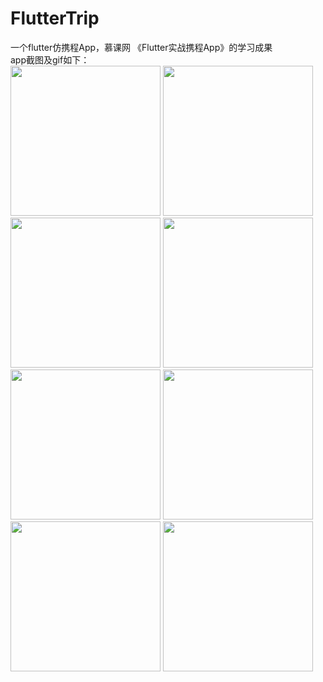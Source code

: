 # FlutterTrip
一个flutter仿携程App，慕课网 《Flutter实战携程App》的学习成果  
app截图及gif如下：  
<img src="https://github.com/Wuyou1998/FlutterTrip/blob/master/image/home.jpg" width="240"/>
<img src="https://github.com/Wuyou1998/FlutterTrip/blob/master/image/input.jpg" width="240"/>
<img src="https://github.com/Wuyou1998/FlutterTrip/blob/master/image/mine.jpg" width="240"/>
<img src="https://github.com/Wuyou1998/FlutterTrip/blob/master/image/search.jpg" width="240"/>
<img src="https://github.com/Wuyou1998/FlutterTrip/blob/master/image/travel.jpg" width="240"/>
<img src="https://github.com/Wuyou1998/FlutterTrip/blob/master/image/web1.jpg" width="240"/>
<img src="https://github.com/Wuyou1998/FlutterTrip/blob/master/image/web2.jpg" width="240"/>
<img src="https://github.com/Wuyou1998/FlutterTrip/blob/master/image/web3.jpg" width="240"/>
